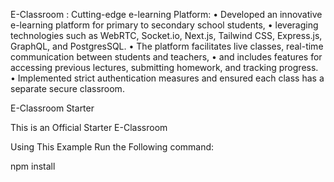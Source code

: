E-Classroom : Cutting-edge e-learning Platform:
• Developed an innovative e-learning platform for primary to secondary school students,
• leveraging technologies such as WebRTC, Socket.io, Next.js, Tailwind CSS, Express.js, GraphQL, and PostgresSQL.
• The platform facilitates live classes, real-time communication between students and teachers,
• and includes features for accessing previous lectures, submitting homework, and tracking progress.
• Implemented strict authentication measures and ensured each class has a separate secure classroom.


E-Classroom Starter

This is an Official Starter E-Classroom

Using This Example
Run the Following command:

npm install
